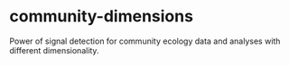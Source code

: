 # community-dimensions
Power of signal detection for community ecology data and analyses with different dimensionality.
